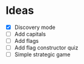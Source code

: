 # Ideas

- [x] Discovery mode
- [ ] Add capitals
- [ ] Add flags
- [ ] Add flag constructor quiz
- [ ] Simple strategic game
